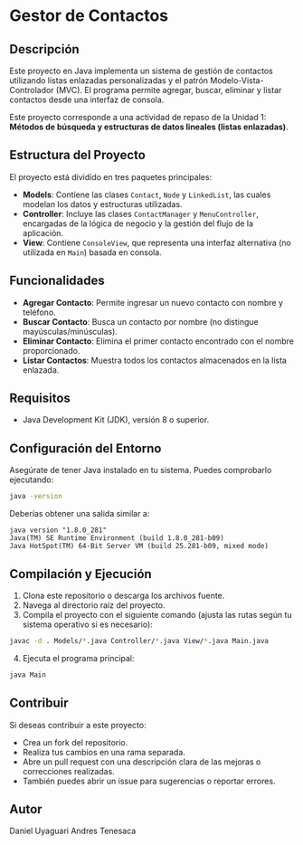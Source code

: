 # Gestor de Contactos

## Descripción

Este proyecto en Java implementa un sistema de gestión de contactos utilizando listas enlazadas personalizadas y el patrón Modelo-Vista-Controlador (MVC). El programa permite agregar, buscar, eliminar y listar contactos desde una interfaz de consola.

Este proyecto corresponde a una actividad de repaso de la Unidad 1: **Métodos de búsqueda y estructuras de datos lineales (listas enlazadas)**.

## Estructura del Proyecto

El proyecto está dividido en tres paquetes principales:

- **Models**: Contiene las clases `Contact`, `Node` y `LinkedList`, las cuales modelan los datos y estructuras utilizadas.
- **Controller**: Incluye las clases `ContactManager` y `MenuController`, encargadas de la lógica de negocio y la gestión del flujo de la aplicación.
- **View**: Contiene `ConsoleView`, que representa una interfaz alternativa (no utilizada en `Main`) basada en consola.

## Funcionalidades

- **Agregar Contacto**: Permite ingresar un nuevo contacto con nombre y teléfono.
- **Buscar Contacto**: Busca un contacto por nombre (no distingue mayúsculas/minúsculas).
- **Eliminar Contacto**: Elimina el primer contacto encontrado con el nombre proporcionado.
- **Listar Contactos**: Muestra todos los contactos almacenados en la lista enlazada.

## Requisitos

- Java Development Kit (JDK), versión 8 o superior.

## Configuración del Entorno

Asegúrate de tener Java instalado en tu sistema. Puedes comprobarlo ejecutando:

```bash
java -version
```

Deberías obtener una salida similar a:

```
java version "1.8.0_281"
Java(TM) SE Runtime Environment (build 1.8.0_281-b09)
Java HotSpot(TM) 64-Bit Server VM (build 25.281-b09, mixed mode)
```

## Compilación y Ejecución

1. Clona este repositorio o descarga los archivos fuente.
2. Navega al directorio raíz del proyecto.
3. Compila el proyecto con el siguiente comando (ajusta las rutas según tu sistema operativo si es necesario):

```bash
javac -d . Models/*.java Controller/*.java View/*.java Main.java
```

4. Ejecuta el programa principal:

```bash
java Main
```

## Contribuir

Si deseas contribuir a este proyecto:

- Crea un fork del repositorio.
- Realiza tus cambios en una rama separada.
- Abre un pull request con una descripción clara de las mejoras o correcciones realizadas.
- También puedes abrir un issue para sugerencias o reportar errores.

## Autor

Daniel Uyaguari Andres Tenesaca
